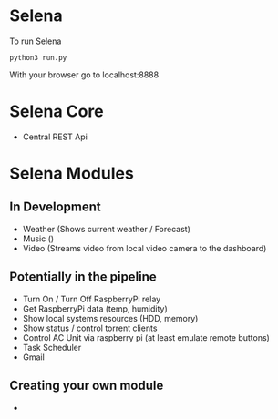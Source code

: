 Selena
=====
To run Selena
```
python3 run.py

```

With your browser go to localhost:8888

# Selena Core
- Central REST Api

# Selena Modules
## In Development
- Weather (Shows current weather / Forecast)
- Music ()
- Video (Streams video from local video camera to the dashboard)


## Potentially in the pipeline
- Turn On / Turn Off RaspberryPi relay
- Get RaspberryPi data (temp, humidity)
- Show local systems resources (HDD, memory)
- Show status / control torrent clients
- Control AC Unit via raspberry pi (at least emulate remote buttons)
- Task Scheduler
- Gmail

## Creating your own module
- 
